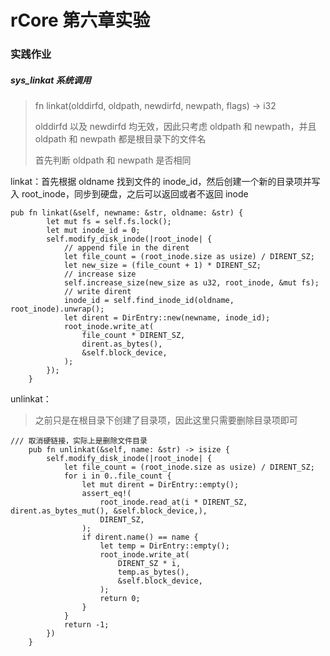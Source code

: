# rCore 第六章实验

### 实践作业

##### sys_linkat 系统调用

> fn linkat(olddirfd, oldpath, newdirfd, newpath, flags) -> i32
>
> olddirfd 以及 newdirfd 均无效，因此只考虑 oldpath 和 newpath，并且 oldpath 和 newpath 都是根目录下的文件名
>
> 首先判断 oldpath 和 newpath 是否相同
>

linkat：首先根据 oldname 找到文件的 inode_id，然后创建一个新的目录项并写入 root_inode，同步到硬盘，之后可以返回或者不返回 inode

```
pub fn linkat(&self, newname: &str, oldname: &str) {
        let mut fs = self.fs.lock();
        let mut inode_id = 0;
        self.modify_disk_inode(|root_inode| {
            // append file in the dirent
            let file_count = (root_inode.size as usize) / DIRENT_SZ;
            let new_size = (file_count + 1) * DIRENT_SZ;
            // increase size
            self.increase_size(new_size as u32, root_inode, &mut fs);
            // write dirent
            inode_id = self.find_inode_id(oldname, root_inode).unwrap();
            let dirent = DirEntry::new(newname, inode_id);
            root_inode.write_at(
                file_count * DIRENT_SZ,
                dirent.as_bytes(),
                &self.block_device,
            );
        });
    }
```

unlinkat：

> 之前只是在根目录下创建了目录项，因此这里只需要删除目录项即可
>

```
/// 取消硬链接，实际上是删除文件目录
    pub fn unlinkat(&self, name: &str) -> isize {
        self.modify_disk_inode(|root_inode| {
            let file_count = (root_inode.size as usize) / DIRENT_SZ;
            for i in 0..file_count {
                let mut dirent = DirEntry::empty();
                assert_eq!(
                    root_inode.read_at(i * DIRENT_SZ, dirent.as_bytes_mut(), &self.block_device,),
                    DIRENT_SZ,
                );
                if dirent.name() == name {
                    let temp = DirEntry::empty();
                    root_inode.write_at(
                        DIRENT_SZ * i,
                        temp.as_bytes(),
                        &self.block_device,
                    );
                    return 0;
                }
            }
            return -1;
        })
    }
```

